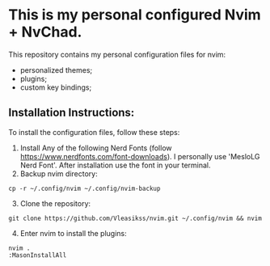 # This is my personal configured Nvim + NvChad.
This repository contains my personal configuration files for nvim:
- personalized themes; 
- plugins;
- custom key bindings;


## Installation Instructions:
To install the configuration files, follow these steps:
1. Install Any of the following Nerd Fonts (follow https://www.nerdfonts.com/font-downloads). I personally use 'MesloLG Nerd Font'. After installation use the font in your terminal.
2. Backup nvim directory:
```
cp -r ~/.config/nvim ~/.config/nvim-backup
```
3. Clone the repository:
```
git clone https://github.com/Vleasikss/nvim.git ~/.config/nvim && nvim
```
4. Enter nvim to install the plugins:
```
nvim .
:MasonInstallAll
```
